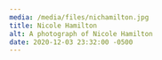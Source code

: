 ```yaml
---
media: /media/files/nichamilton.jpg
title: Nicole Hamilton
alt: A photograph of Nicole Hamilton
date: 2020-12-03 23:32:00 -0500
---
```

